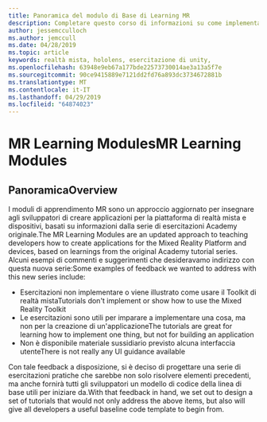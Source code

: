 ```yaml
---
title: Panoramica del modulo di Base di Learning MR
description: Completare questo corso di informazioni su come implementare il riconoscimento di volti di Azure all'interno di un'applicazione di realtà mista.
author: jessemcculloch
ms.author: jemccull
ms.date: 04/28/2019
ms.topic: article
keywords: realtà mista, hololens, esercitazione di unity,
ms.openlocfilehash: 63948e9eb67a177bde22573730014ae3a13a5f7e
ms.sourcegitcommit: 90ce9415889e7121dd2fd76a893dc3734672881b
ms.translationtype: MT
ms.contentlocale: it-IT
ms.lasthandoff: 04/29/2019
ms.locfileid: "64874023"
---
```

# <a name="mr-learning-modules"></a><span data-ttu-id="608ba-104">MR Learning Modules</span><span class="sxs-lookup"><span data-stu-id="608ba-104">MR Learning Modules</span></span>

## <a name="overview"></a><span data-ttu-id="608ba-105">Panoramica</span><span class="sxs-lookup"><span data-stu-id="608ba-105">Overview</span></span>

<span data-ttu-id="608ba-106">I moduli di apprendimento MR sono un approccio aggiornato per insegnare agli sviluppatori di creare applicazioni per la piattaforma di realtà mista e dispositivi, basati su informazioni dalla serie di esercitazioni Academy originale.</span><span class="sxs-lookup"><span data-stu-id="608ba-106">The MR Learning Modules are an updated approach to teaching developers how to create applications for the Mixed Reality Platform and devices, based on learnings from the original Academy tutorial series.</span></span> <span data-ttu-id="608ba-107">Alcuni esempi di commenti e suggerimenti che desideravamo indirizzo con questa nuova serie:</span><span class="sxs-lookup"><span data-stu-id="608ba-107">Some examples of feedback we wanted to address with this new series include:</span></span>

* <span data-ttu-id="608ba-108">Esercitazioni non implementare o viene illustrato come usare il Toolkit di realtà mista</span><span class="sxs-lookup"><span data-stu-id="608ba-108">Tutorials don't implement or show how to use the Mixed Reality Toolkit</span></span>
* <span data-ttu-id="608ba-109">Le esercitazioni sono utili per imparare a implementare una cosa, ma non per la creazione di un'applicazione</span><span class="sxs-lookup"><span data-stu-id="608ba-109">The tutorials are great for learning how to implement one thing, but not for building an application</span></span>
* <span data-ttu-id="608ba-110">Non è disponibile materiale sussidiario previsto alcuna interfaccia utente</span><span class="sxs-lookup"><span data-stu-id="608ba-110">There is not really any UI guidance available</span></span>

<span data-ttu-id="608ba-111">Con tale feedback a disposizione, si è deciso di progettare una serie di esercitazioni pratiche che sarebbe non solo risolvere elementi precedenti, ma anche fornirà tutti gli sviluppatori un modello di codice della linea di base utili per iniziare da.</span><span class="sxs-lookup"><span data-stu-id="608ba-111">With that feedback in hand, we set out to design a set of tutorials that would not only address the above items, but also will give all developers a useful baseline code template to begin from.</span></span>
